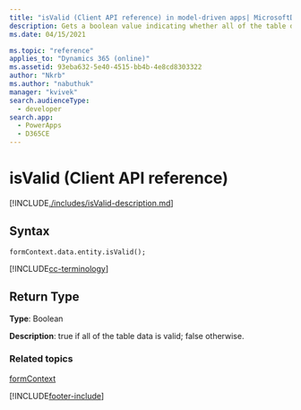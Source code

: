 ```yaml
---
title: "isValid (Client API reference) in model-driven apps| MicrosoftDocs"
description: Gets a boolean value indicating whether all of the table data is valid.
ms.date: 04/15/2021

ms.topic: "reference"
applies_to: "Dynamics 365 (online)"
ms.assetid: 93eba632-5e40-4515-bb4b-4e8cd8303322
author: "Nkrb"
ms.author: "nabuthuk"
manager: "kvivek"
search.audienceType: 
  - developer
search.app: 
  - PowerApps
  - D365CE
---
```

# isValid (Client API reference)



[!INCLUDE[./includes/isValid-description.md](./includes/isValid-description.md)]

## Syntax

`formContext.data.entity.isValid();`

[!INCLUDE[cc-terminology](../../../../data-platform/includes/cc-terminology.md)]

## Return Type

**Type**: Boolean

**Description**: true if all of the table data is valid; false otherwise.

### Related topics

[formContext](../../clientapi-form-context.md)



[!INCLUDE[footer-include](../../../../../includes/footer-banner.md)]